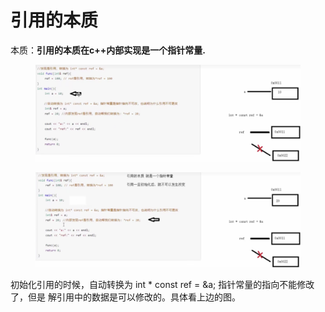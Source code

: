 # 引用的本质

本质：**引用的本质在c++内部实现是一个指针常量.**

<figure><img src="../../.gitbook/assets/image (2) (1) (1).png" alt=""><figcaption></figcaption></figure>

<figure><img src="../../.gitbook/assets/image (1) (1) (1) (1) (1) (1) (1) (1) (1).png" alt=""><figcaption></figcaption></figure>

初始化引用的时候，自动转换为 int \* const ref = \&a; 指针常量的指向不能修改了，但是 解引用中的数据是可以修改的。具体看上边的图。
